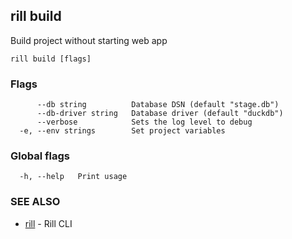 ## rill build

Build project without starting web app

```
rill build [flags]
```

### Flags

```
      --db string          Database DSN (default "stage.db")
      --db-driver string   Database driver (default "duckdb")
      --verbose            Sets the log level to debug
  -e, --env strings        Set project variables
```

### Global flags

```
  -h, --help   Print usage
```

### SEE ALSO

* [rill](rill.md)	 - Rill CLI

